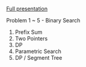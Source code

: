 [Full presentation](https://www.canva.com/design/DAE1WPQI3gw/ghMFICc7Tct4PQ0XmGJquw/view?utm_content=DAE1WPQI3gw&utm_campaign=designshare&utm_medium=link&utm_source=publishpresent)

Problem 1 ~ 5 - Binary Search
1. Prefix Sum
2. Two Pointers
3. DP
4. Parametric Search
5. DP / Segment Tree
